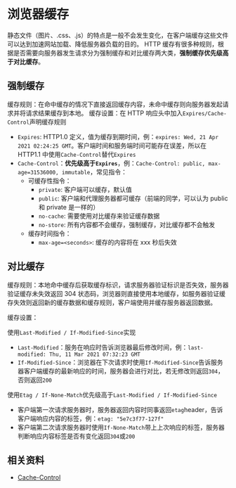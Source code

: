 # 浏览器缓存

静态文件（图片、.css、.js）的特点是一般不会发生变化，在客户端缓存这些文件可以达到加速网站加载、降低服务器负载的目的。
HTTP 缓存有很多种规则，根据是否需要向服务器发生请求分为强制缓存和对比缓存两大类，**强制缓存优先级高于对比缓存**。

## 强制缓存

缓存规则：在命中缓存的情况下直接返回缓存内容，未命中缓存则向服务器发起请求并将请求结果缓存到本地。
缓存设置：在 HTTP 响应头中加入`Expires/Cache-Control`声明缓存规则

- `Expires`: HTTP1.0 定义，值为缓存到期时间，例：`expires: Wed, 21 Apr 2021 02:24:25 GMT`。客户端时间和服务端时间可能存在误差，所以在 HTTP1.1 中使用`Cache-Control`替代`Expires`
- `Cache-Control`：**优先级高于`Expires`**，例：`Cache-Control: public, max-age=31536000, immutable`，常见指令：
  - 可缓存性指令：
    - `private`: 客户端可以缓存，默认值
    - `public`: 客户端和代理服务器都可缓存（前端的同学，可以认为 public 和 private 是一样的）
    - `no-cache`: 需要使用对比缓存来验证缓存数据
    - `no-store`: 所有内容都不会缓存，强制缓存，对比缓存都不会触发
  - 缓存时间指令：
    - `max-age=<seconds>`: 缓存的内容将在 xxx 秒后失效

## 对比缓存

缓存规则：本地命中缓存后获取缓存标识，请求服务器验证标识是否失效，服务器验证缓存未失效返回 304 状态码，浏览器则直接使用本地缓存，如服务器验证缓存失效则返回新的缓存数据和缓存规则，客户端使用并缓存服务器返回数据。

缓存设置：

使用`Last-Modified / If-Modified-Since`实现

- `Last-Modified`：服务在响应时告诉浏览器最后修改时间，例：`last-modified: Thu, 11 Mar 2021 07:32:23 GMT`
- `If-Modified-Since`：浏览器在下次请求时使用`If-Modified-Since`告诉服务器客户端缓存的最新响应的时间，服务器会进行对比，若无修改则返回`304`，否则返回`200`

使用`Etag / If-None-Match`优先级高于`Last-Modified / If-Modified-Since`

- 客户端第一次请求服务器时，服务器返回内容时同事返回`etag`header，告诉客户端响应内容的标签，例：`etag: "5e7c3f77-127f"`
- 客户端第二次请求服务器时使用`If-None-Match`带上上次响应的标签，服务器判断响应内容标签是否有变化返回`304`或`200`

## 相关资料

- [Cache-Control](https://developer.mozilla.org/zh-CN/docs/Web/HTTP/Headers/Cache-Control)
